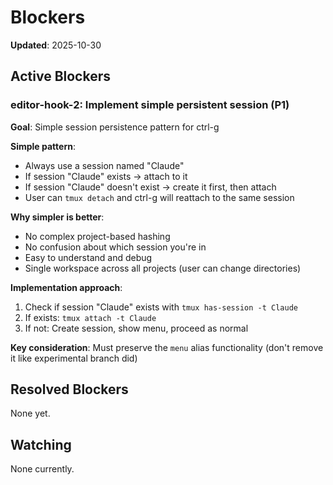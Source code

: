 # Blockers

**Updated**: 2025-10-30

## Active Blockers

### editor-hook-2: Implement simple persistent session (P1)

**Goal**: Simple session persistence pattern for ctrl-g

**Simple pattern**:
- Always use a session named "Claude"
- If session "Claude" exists → attach to it
- If session "Claude" doesn't exist → create it first, then attach
- User can `tmux detach` and ctrl-g will reattach to the same session

**Why simpler is better**:
- No complex project-based hashing
- No confusion about which session you're in
- Easy to understand and debug
- Single workspace across all projects (user can change directories)

**Implementation approach**:
1. Check if session "Claude" exists with `tmux has-session -t Claude`
2. If exists: `tmux attach -t Claude`
3. If not: Create session, show menu, proceed as normal

**Key consideration**: Must preserve the `menu` alias functionality (don't remove it like experimental branch did)

## Resolved Blockers

None yet.

## Watching

None currently.

